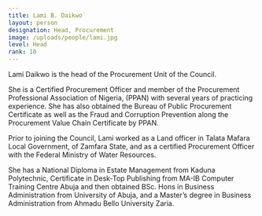 ```yaml
---
title: Lami B. Daikwo
layout: person
designation: Head, Procurement
image: /uploads/people/lami.jpg
level: Head
rank: 10
---
```

Lami Daikwo is the head of the Procurement Unit of the Council.

She is a Certified Procurement Officer and member of the Procurement Professional Association of Nigeria, (PPAN) with several years of practicing experience. She has also obtained the Bureau of Public Procurement Certificate as well as the Fraud and Corruption Prevention along the Procurement Value Chain Certificate by PPAN.

Prior to joining the Council, Lami worked as a Land officer in Talata Mafara Local Government, of Zamfara State, and as a certified Procurement Officer with the Federal Ministry of Water Resources.

She has a National Diploma in Estate Management from Kaduna Polytechnic, Certificate in Desk-Top Publishing from MA-IB Computer Training Centre Abuja and then obtained BSc. Hons in Business Administration from University of Abuja, and a Master’s degree in Business Administration from Ahmadu Bello University Zaria.
